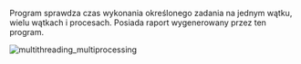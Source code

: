 Program sprawdza czas wykonania określonego zadania na jednym wątku, wielu wątkach i procesach.
Posiada raport wygenerowany przez ten program.

![multithreading_multiprocessing](https://user-images.githubusercontent.com/84751589/208624787-0df95a24-bbda-4816-96ed-13ee8c1468e0.png)
